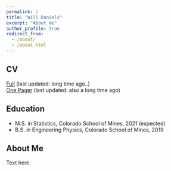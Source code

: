 ```yaml
---
permalink: /
title: "Will Daniels"
excerpt: "About me"
author_profile: true
redirect_from: 
  - /about/
  - /about.html
---
```



CV
------
[Full](https://wsdaniels.github.io/files/william_daniels_cv_full.pdf) (last updated: long time ago..)  
[One Pager](https://wsdaniels.github.io/files/william_daniels_cv_full.pdf) (last updated: also a long time ago)


Education
------
* M.S. in Statistics, Colorado School of Mines, 2021 (expected)
* B.S. in Engineering Physics, Colorado School of Mines, 2019

About Me
------
Text here.
